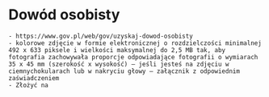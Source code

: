 # Dowód osobisty
	- https://www.gov.pl/web/gov/uzyskaj-dowod-osobisty
	- kolorowe zdjęcie w formie elektronicznej o rozdzielczości minimalnej 492 x 633 piksele i wielkości maksymalnej do 2,5 MB tak, aby fotografia zachowywała proporcje odpowiadające fotografii o wymiarach 35 x 45 mm (szerokość x wysokość) – jeśli jesteś na zdjęciu w ciemnychokularach lub w nakryciu głowy – załącznik z odpowiednim zaświadczeniem
	- Złożyć na